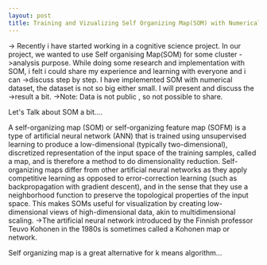 ```yaml
---
layout: post
title: Training and Vizualizing Self Organizing Map(SOM) with Numerical Data
---
```

-> Recently i have started working in a cognitive science project. In our project, we wanted to use Self organising Map(SOM) for some cluster ->analysis purpose. While doing some research and implementation with SOM, i felt i could share my experience and learning with everyone and i can ->discuss step by step. I have implemented SOM with numerical dataset, the dataset is not so big either small. I will present and discuss the ->result a bit.
->Note: Data is not public , so not possible to share.  

Let's Talk about SOM a bit....

A self-organizing map (SOM) or self-organizing feature map (SOFM) is a type of artificial neural network (ANN) that is trained using unsupervised learning to produce a low-dimensional (typically two-dimensional), discretized representation of the input space of the training samples, called a map, and is therefore a method to do dimensionality reduction. Self-organizing maps differ from other artificial neural networks as they apply competitive learning as opposed to error-correction learning (such as backpropagation with gradient descent), and in the sense that they use a neighborhood function to preserve the topological properties of the input space.
This makes SOMs useful for visualization by creating low-dimensional views of high-dimensional data, akin to multidimensional scaling.
->The artificial neural network introduced by the Finnish professor Teuvo Kohonen in the 1980s is sometimes called a Kohonen map or network.

Self organizing map is a great alternative for k means algorithm...